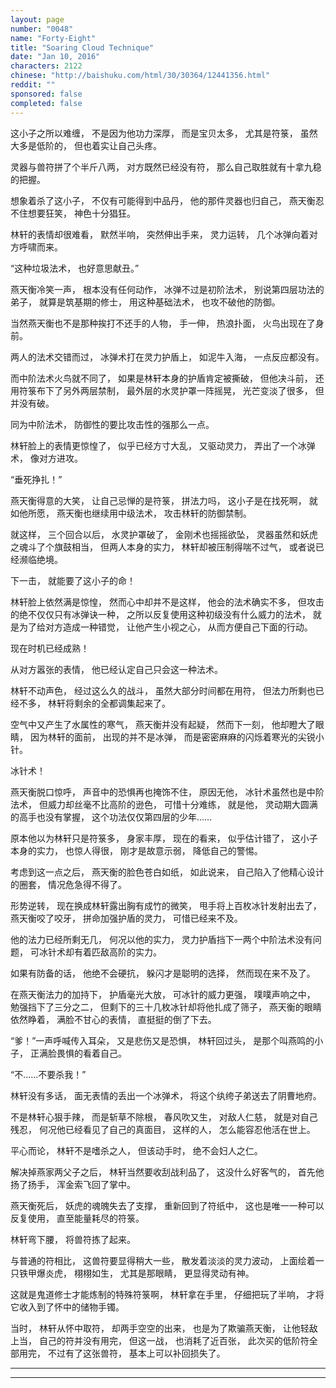 ```yaml
---
layout: page
number: "0048"
name: "Forty-Eight"
title: "Soaring Cloud Technique"
date: "Jan 10, 2016"
characters: 2122
chinese: "http://baishuku.com/html/30/30364/12441356.html"
reddit: ""
sponsored: false
completed: false
---
```


这小子之所以难缠，
不是因为他功力深厚，
而是宝贝太多，
尤其是符箓，
虽然大多是低阶的，
但也着实让自己头疼。

灵器与兽符拼了个半斤八两，
对方既然已经没有符，
那么自己取胜就有十拿九稳的把握。

想象着杀了这小子，
不仅有可能得到中品丹，
他的那件灵器也归自己，
燕天衡忍不住想要狂笑，
神色十分猖狂。

林轩的表情却很难看，
默然半响，
突然伸出手来，
灵力运转，
几个冰弹向着对方呼啸而来。

“这种垃圾法术，
也好意思献丑。”

燕天衡冷笑一声，
根本没有任何动作，
冰弹不过是初阶法术，
别说第四层功法的弟子，
就算是筑基期的修士，
用这种基础法术，
也攻不破他的防御。

当然燕天衡也不是那种挨打不还手的人物，
手一伸，
热浪扑面，
火鸟出现在了身前。

两人的法术交错而过，
冰弹术打在灵力护盾上，
如泥牛入海，
一点反应都没有。

而中阶法术火鸟就不同了，
如果是林轩本身的护盾肯定被撕破，
但他决斗前，
还用符箓布下了另外两层禁制，
最外层的水灵护罩一阵摇晃，
光芒变淡了很多，
但并没有破。

同为中阶法术，
防御性的要比攻击性的强那么一点。

林轩脸上的表情更惊惶了，
似乎已经方寸大乱，
又驱动灵力，
弄出了一个冰弹术，
像对方进攻。

“垂死挣扎！”

燕天衡得意的大笑，
让自己忌惮的是符箓，
拼法力吗，
这小子是在找死啊，
就如他所愿，
燕天衡也继续用中级法术，
攻击林轩的防御禁制。

就这样，
三个回合以后，
水灵护罩破了，
金刚术也摇摇欲坠，
灵器虽然和妖虎之魂斗了个旗鼓相当，
但两人本身的实力，
林轩却被压制得喘不过气，
或者说已经濒临绝境。

下一击，
就能要了这小子的命！

林轩脸上依然满是惊惶，
然而心中却并不是这样，
他会的法术确实不多，
但攻击的绝不仅仅只有冰弹诀一种，
之所以反复使用这种初级没有什么威力的法术，
就是为了给对方造成一种错觉，
让他产生小视之心，
从而方便自己下面的行动。

现在时机已经成熟！

从对方嚣张的表情，
他已经认定自己只会这一种法术。

林轩不动声色，
经过这么久的战斗，
虽然大部分时间都在用符，
但法力所剩也已经不多，
林轩将剩余的全都调集起来了。

空气中又产生了水属性的寒气，
燕天衡并没有起疑，
然而下一刻，
他却瞪大了眼睛，
因为林轩的面前，
出现的并不是冰弹，
而是密密麻麻的闪烁着寒光的尖锐小针。

冰针术！

燕天衡脱口惊呼，
声音中的恐惧再也掩饰不住，
原因无他，
冰针术虽然也是中阶法术，
但威力却丝毫不比高阶的逊色，
可惜十分难练，
就是他，
灵动期大圆满的高手也没有掌握，
这个功法仅仅第四层的少年……

原本他以为林轩只是符箓多，
身家丰厚，
现在的看来，
似乎估计错了，
这小子本身的实力，
也惊人得很，
刚才是故意示弱，
降低自己的警惕。

考虑到这一点之后，
燕天衡的脸色苍白如纸，
如此说来，
自己陷入了他精心设计的圈套，
情况危急得不得了。

形势逆转，
现在换成林轩露出胸有成竹的微笑，
甩手将上百枚冰针发射出去了，
燕天衡咬了咬牙，
拼命加强护盾的灵力，
可惜已经来不及。

他的法力已经所剩无几，
何况以他的实力，
灵力护盾挡下一两个中阶法术没有问题，
可冰针术却有着匹敌高阶的实力。

如果有防备的话，
他绝不会硬抗，
躲闪才是聪明的选择，
然而现在来不及了。

在燕天衡法力的加持下，
护盾毫光大放，
可冰针的威力更强，
噗噗声响之中，
勉强挡下了三分之二，
但剩下的三十几枚冰针却将他扎成了筛子，
燕天衡的眼睛依然睁着，
满脸不甘心的表情，
直挺挺的倒了下去。

“爹！”一声呼喊传入耳朵，
又是悲伤又是恐惧，
林轩回过头，
是那个叫燕鸣的小子，
正满脸畏惧的看着自己。

“不……不要杀我！”

林轩没有多话，
面无表情的丢出一个冰弹术，
将这个纨绔子弟送去了阴曹地府。

不是林轩心狠手辣，
而是斩草不除根，
春风吹又生，
对敌人仁慈，
就是对自己残忍，
何况他已经看见了自己的真面目，
这样的人，
怎么能容忍他活在世上。

平心而论，
林轩不是嗜杀之人，
但该动手时，
绝不会妇人之仁。

解决掉燕家两父子之后，
林轩当然要收刮战利品了，
这没什么好客气的，
首先他扬了扬手，
浑金索飞回了掌中。

燕天衡死后，
妖虎的魂魄失去了支撑，
重新回到了符纸中，
这也是唯一一种可以反复使用，
直至能量耗尽的符箓。

林轩弯下腰，
将兽符拣了起来。

与普通的符相比，
这兽符要显得稍大一些，
散发着淡淡的灵力波动，
上面绘着一只铁甲爆炎虎，
栩栩如生，
尤其是那眼睛，
更显得灵动有神。

这就是鬼道修士才能炼制的特殊符箓啊，
林轩拿在手里，
仔细把玩了半响，
才将它收入到了怀中的储物手镯。

当时，
林轩从怀中取符，
却两手空空的出来，
也是为了欺骗燕天衡，
让他轻敌上当，
自己的符并没有用完，
但这一战，
也消耗了近百张，
此次买的低阶符全部用完，
不过有了这张兽符，
基本上可以补回损失了。

- - -
- - -
